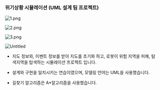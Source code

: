 ### 위기상황 시뮬레이션 (UML 설계 팀 프로젝트)

![1.png](https://s3-us-west-2.amazonaws.com/secure.notion-static.com/5a319d84-714f-48f4-9188-3f63ecb65e59/1.png)

![2.png](https://s3-us-west-2.amazonaws.com/secure.notion-static.com/0d2ece8b-09e8-4a54-8cdc-3e3e94e9de49/2.png)

![3.png](https://s3-us-west-2.amazonaws.com/secure.notion-static.com/265354fa-ff92-4271-a08a-a98b095005ec/3.png)

![Untitled](https://s3-us-west-2.amazonaws.com/secure.notion-static.com/032f8609-c6ce-4f22-a4ca-fe10b94ac07c/Untitled.png)

 - 지도 정보와, 이벤트 정보를 받아 지도를 초기화 하고, 로봇이 위험 지역을 피해, 탐색지역을 탑색하는 시뮬레이션 프로젝트 입니다.

 - 설계와 구현을 일치시키는 연습이였으며, 모델링 언어는 UML을 사용했습니다.

 - 길찾기 알고리즘은 A*알고리즘을 사용했습니다.
